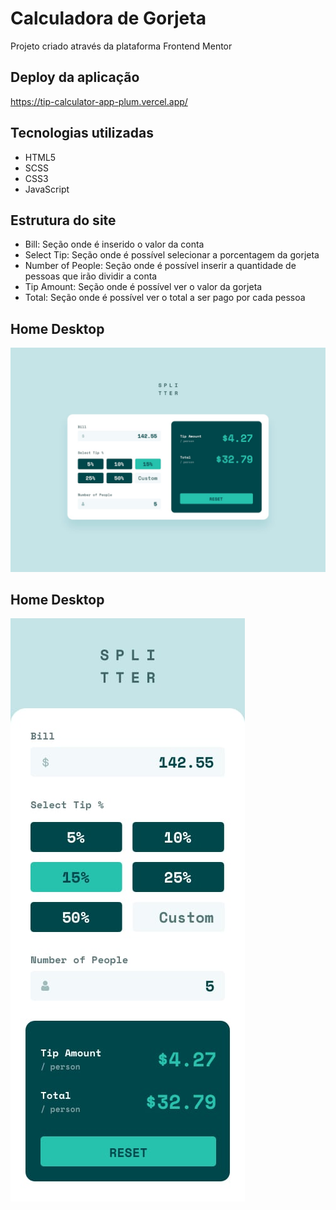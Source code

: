 # Calculadora de Gorjeta
Projeto criado através da plataforma Frontend Mentor 

## Deploy da aplicação
https://tip-calculator-app-plum.vercel.app/

## Tecnologias utilizadas
+ HTML5
+ SCSS
+ CSS3
+ JavaScript
## Estrutura do site
+ Bill: Seção onde é inserido o valor da conta
+ Select Tip: Seção onde é possível selecionar a porcentagem da gorjeta
+ Number of People: Seção onde é possível inserir a quantidade de pessoas que irão dividir a conta
+ Tip Amount: Seção onde é possível ver o valor da gorjeta
+ Total: Seção onde é possível ver o total a ser pago por cada pessoa

## Home Desktop

<img src=".github/desktop-design-completed.jpg">

## Home Desktop

<img src=".github/mobile-design.jpg">